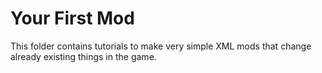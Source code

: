 # Your First Mod
This folder contains tutorials to make very simple XML mods that change already existing things in the game.